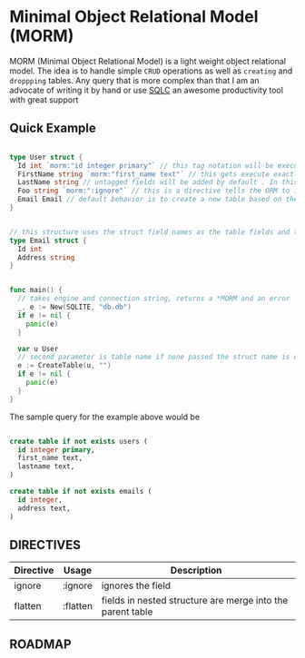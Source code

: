 # Minimal Object Relational Model (MORM)

MORM (Minimal Object Relational Model) is a light weight object relational model. The idea is to handle simple `CRUD` operations as well as `creating` and `droppping` tables. Any query that is more complex than that I am an advocate of writing it by hand or use [SQLC](https://sqlc.dev/) an awesome productivity tool with great support


## Quick Example

```go

type User struct {
  Id int `morm:"id integer primary"` // this tag notation will be executed exactly as it is
  FirstName string `morm:"first_name text"` // this gets execute exactly as it is using first_name as the field name
  LastName string // untagged fields will be added by default . In this case the field name is lastname
  Foo string `morm:":ignore"` // this is a directive tells the ORM to ignore this field
  Email Email // default behavior is to create a new table based on the struct
}


// this structure uses the struct field names as the table fields and the data types as well
type Email struct {
  Id int
  Address string
}


func main() {
  // takes engine and connection string, returns a *MORM and an error
  _, e := New(SQLITE, "db.db")
  if e != nil {
    panic(e)
  }

  var u User
  // second parameter is table name if none passed the struct name is use, in this case users would be use
  e := CreateTable(u, "")
  if e != nil {
    panic(e)
  }
}

```

The sample query for the example above would be

```sql

create table if not exists users (
  id integer primary,
  first_name text,
  lastname text,
)

create table if not exists emails (
  id integer,
  address text,
)
```


## DIRECTIVES

| Directive | Usage | Description |
| --------- | -------- | ----------- |
| ignore | :ignore |  ignores the field   |
| flatten | :flatten | fields in nested structure are merge into the parent table |



## ROADMAP
